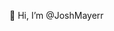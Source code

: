 🦕 Hi, I’m @JoshMayerr 

<!---
JoshMayerr/JoshMayerr is a ✨ special ✨ repository because its `README.md` (this file) appears on your GitHub profile.
You can click the Preview link to take a look at your changes.
--->
